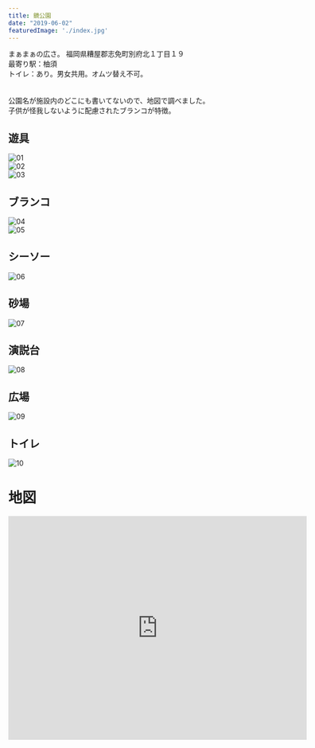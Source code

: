 ```yaml
---
title: 鏡公園
date: "2019-06-02"
featuredImage: './index.jpg'
---
```


まぁまぁの広さ。
福岡県糟屋郡志免町別府北１丁目１９  
最寄り駅：柚須  
トイレ：あり。男女共用。オムツ替え不可。   
　  
<!-- end --> 
公園名が施設内のどこにも書いてないので、地図で調べました。  
子供が怪我しないように配慮されたブランコが特徴。

## 遊具
![01](./01.jpg)  
![02](./02.jpg)  
![03](./03.jpg)  

## ブランコ
![04](./04.jpg)  
![05](./05.jpg)  

## シーソー
![06](./06.jpg)

## 砂場
![07](./07.jpg)

## 演説台
![08](./08.jpg)

## 広場
![09](./09.jpg)

## トイレ
![10](./10.jpg)

# 地図
<iframe src="https://www.google.com/maps/embed?pb=!1m18!1m12!1m3!1d6646.024577289971!2d130.45432352592562!3d33.604985622919756!2m3!1f0!2f0!3f0!3m2!1i1024!2i768!4f13.1!3m3!1m2!1s0x35418febd9906363%3A0xc296d9acc2796b0!2sKagami+Park!5e0!3m2!1sen!2sjp!4v1559494481696!5m2!1sen!2sjp" width="600" height="450" frameborder="0" style="border:0" allowfullscreen></iframe>
